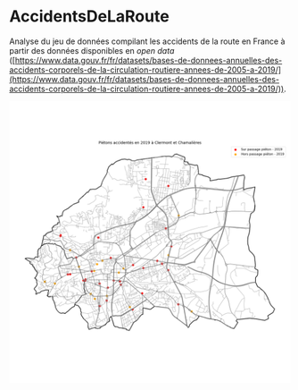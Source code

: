 # AccidentsDeLaRoute
Analyse du jeu de données compilant les accidents de la route en France à partir des données disponibles en *open data* ([https://www.data.gouv.fr/fr/datasets/bases-de-donnees-annuelles-des-accidents-corporels-de-la-circulation-routiere-annees-de-2005-a-2019/](https://www.data.gouv.fr/fr/datasets/bases-de-donnees-annuelles-des-accidents-corporels-de-la-circulation-routiere-annees-de-2005-a-2019/)).

![](pietons.png?raw=true)